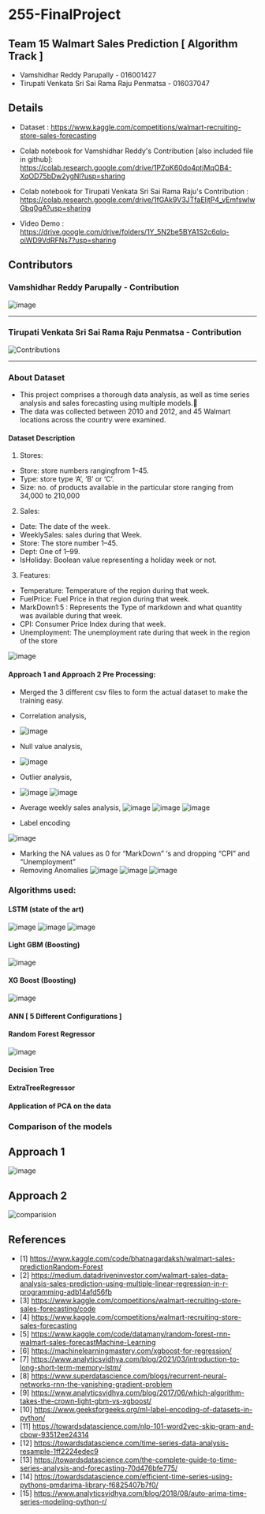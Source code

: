 # 255-FinalProject
## Team 15  Walmart Sales Prediction [ Algorithm Track ]
-  Vamshidhar Reddy Parupally - 016001427
-  Tirupati Venkata Sri Sai Rama Raju Penmatsa - 016037047

## Details
- Dataset : https://www.kaggle.com/competitions/walmart-recruiting-store-sales-forecasting
- Colab notebook for Vamshidhar Reddy's Contribution [also included file in github]: 
  https://colab.research.google.com/drive/1PZpK60do4ptjMqOB4-XqOD75bDw2ygNl?usp=sharing
- Colab notebook for Tirupati Venkata Sri Sai Rama Raju's Contribution :
 https://colab.research.google.com/drive/1fGAk9V3JTfaEljtP4_vEmfswIwGbq0gA?usp=sharing
 
- Video Demo :
  https://drive.google.com/drive/folders/1Y_5N2be5BYA1S2c6qlq-oiWD9VdRFNs7?usp=sharing
## Contributors
### Vamshidhar Reddy Parupally - Contribution

![image](https://user-images.githubusercontent.com/42996478/168497651-b2f48906-a070-49ec-98cd-8f07a011b5e4.png)



<hr>

### Tirupati Venkata Sri Sai Rama Raju Penmatsa - Contribution


![Contributions](https://user-images.githubusercontent.com/48201939/167557235-1b5079c3-b64f-49ca-9242-7808dcbb186a.png)


<hr>

### About Dataset
- This project comprises a thorough data analysis, as well as time series analysis and sales forecasting using multiple models.
- The data was collected between 2010 and 2012, and 45 Walmart locations across the country were examined. 

#### Dataset Description
1) Stores: 
- Store: store numbers rangingfrom 1–45.
- Type: store type ‘A’, ‘B’ or ‘C’.
- Size: no. of products available in the particular store ranging from
34,000 to 210,000

2) Sales: 
- Date: The date of the week.
- WeeklySales: sales during that Week.
- Store: The store number 1–45.
- Dept: One of 1–99.
- IsHoliday: Boolean value representing a holiday week or
not.

3) Features: 
- Temperature: Temperature of the region during that week.
- FuelPrice: Fuel Price in that region during that week.
- MarkDown1:5 : Represents the Type of markdown and what quantity was available during that week.
- CPI: Consumer Price Index during that week.
- Unemployment: The unemployment rate during that week in the region of the store

![image](https://user-images.githubusercontent.com/42996478/168496887-a7a8a5d9-77a6-4fac-af17-ed90dfee7c7b.png)

#### Approach 1 and Approach 2 Pre Processing:
- Merged the 3 different csv files to form the actual dataset to make the training easy.
- Correlation analysis,
- ![image](https://user-images.githubusercontent.com/42996478/168496955-966e4713-5fa9-46a5-8274-440442733ce7.png)

- Null value analysis,
- ![image](https://user-images.githubusercontent.com/42996478/168496958-7e1f8893-d6ff-44d9-9d3e-3cefc5625158.png)

- Outlier analysis,
- ![image](https://user-images.githubusercontent.com/42996478/168496963-692a44a1-e700-4e8a-b22c-b60f2db15978.png)
![image](https://user-images.githubusercontent.com/42996478/168496976-6b5a78b9-be49-4672-940a-e17f949a41ba.png)

- Average weekly sales analysis,
![image](https://user-images.githubusercontent.com/42996478/168497020-4e78c7f6-29e9-406d-b986-83ce17d88fc2.png)
![image](https://user-images.githubusercontent.com/42996478/168496988-61b8519f-a8a1-4dc9-8156-0b26bc544cc3.png)
![image](https://user-images.githubusercontent.com/42996478/168496992-a0aeb85a-793f-4288-b4bd-7c98359f1491.png)

- Label encoding

![image](https://user-images.githubusercontent.com/42996478/168497708-d7fd8eeb-127a-4875-ba3e-d8a807550c44.png)

- Marking the NA values as 0 for “MarkDown” ‘s and dropping “CPI” and “Unemployment”
- Removing Anomalies
![image](https://user-images.githubusercontent.com/42996478/168497101-b1606f73-0dbd-4432-8943-c2dfb9c5df67.png)
![image](https://user-images.githubusercontent.com/42996478/168497105-49b1100e-51e5-4d80-b1c0-88ef20731521.png)
![image](https://user-images.githubusercontent.com/42996478/168497109-a51e0b53-9d8b-4e21-b0c5-4ad7833cbc20.png)








### Algorithms used:
#### LSTM (state of the art)

![image](https://user-images.githubusercontent.com/42996478/168497146-eed6af47-6435-4718-a661-1e4ff52716a1.png)
![image](https://user-images.githubusercontent.com/42996478/168497158-b9ef82fc-1feb-4287-9aff-de9e249062a4.png)
![image](https://user-images.githubusercontent.com/42996478/168497153-08deb486-f933-4ae2-b74d-8b715546a2d1.png)


#### Light GBM (Boosting)

![image](https://user-images.githubusercontent.com/42996478/168497209-5e1bb3e8-0852-4723-a62d-fff831f8bb3a.png)

#### XG Boost (Boosting)

![image](https://user-images.githubusercontent.com/42996478/168497234-8a92ffcf-ed78-496e-901f-4ce0e4f5b892.png)

#### ANN [ 5 Different Configurations ]
#### Random Forest Regressor 

![image](https://user-images.githubusercontent.com/42996478/168497244-bb67dcfc-12d1-41ba-a5b5-1aee0603bebd.png)

#### Decision Tree 
#### ExtraTreeRegressor
#### Application of PCA on the data



### Comparison of the models
## Approach 1
![image](https://user-images.githubusercontent.com/42996478/168497307-19b409e6-f218-401b-8c20-b17143e95e05.png)

## Approach 2
![comparision](https://user-images.githubusercontent.com/48201939/167556324-73233c31-4744-4919-95df-39358dcb53a1.png)


## References
- [1] https://www.kaggle.com/code/bhatnagardaksh/walmart-sales-predictionRandom-Forest
- [2] https://medium.datadriveninvestor.com/walmart-sales-data-analysis-sales-prediction-using-multiple-linear-regression-in-r-programming-adb14afd56fb
- [3] https://www.kaggle.com/competitions/walmart-recruiting-store-sales-forecasting/code
- [4] https://www.kaggle.com/competitions/walmart-recruiting-store-sales-forecasting
- [5] https://www.kaggle.com/code/datamany/random-forest-rnn-walmart-sales-forecastMachine-Learning
- [6] https://machinelearningmastery.com/xgboost-for-regression/
- [7] https://www.analyticsvidhya.com/blog/2021/03/introduction-to-long-short-term-memory-lstm/
- [8] https://www.superdatascience.com/blogs/recurrent-neural-networks-rnn-the-vanishing-gradient-problem
- [9] https://www.analyticsvidhya.com/blog/2017/06/which-algorithm-takes-the-crown-light-gbm-vs-xgboost/
- [10] https://www.geeksforgeeks.org/ml-label-encoding-of-datasets-in-python/
- [11] https://towardsdatascience.com/nlp-101-word2vec-skip-gram-and-cbow-93512ee24314
- [12] https://towardsdatascience.com/time-series-data-analysis-resample-1ff2224edec9
- [13] https://towardsdatascience.com/the-complete-guide-to-time-series-analysis-and-forecasting-70d476bfe775/
- [14] https://towardsdatascience.com/efficient-time-series-using-pythons-pmdarima-library-f6825407b7f0/
- [15] https://www.analyticsvidhya.com/blog/2018/08/auto-arima-time-series-modeling-python-r/

